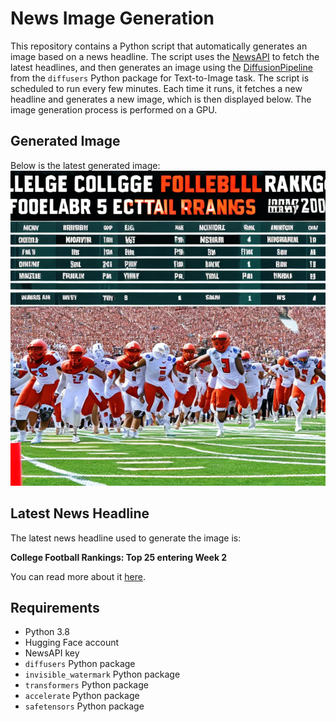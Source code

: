 # News Image Generation
This repository contains a Python script that automatically generates an image based on a news headline. The script uses the [NewsAPI](https://newsapi.org/) to fetch the latest headlines, and then generates an image using the [DiffusionPipeline](https://github.com/huggingface/diffusers) from the `diffusers` Python package for Text-to-Image task.
The script is scheduled to run every few minutes. Each time it runs, it fetches a new headline and generates a new image, which is then displayed below. The image generation process is performed on a GPU.

## Generated Image
Below is the latest generated image:
![Generated Image](image.png)

## Latest News Headline
The latest news headline used to generate the image is:

**College Football Rankings: Top 25 entering Week 2**

You can read more about it [here](https://news.google.com/rss/articles/CBMieEFVX3lxTE5XU0gwZG1zUnVvUjBITmNqRVFMWWRlSC1hREdGV0hlNEdZQTQyeERRbEdlWnhwYVVpMmZYN0RqSnJISGhSekxVa1JySXQ5U2tJalI4ODhDc05Gc2ctUkpSMjlBZGJBdzNDeHNMMV92WGZvMWpjQi1aUQ?oc=5).

## Requirements
- Python 3.8
- Hugging Face account
- NewsAPI key
- `diffusers` Python package
- `invisible_watermark` Python package
- `transformers` Python package
- `accelerate` Python package
- `safetensors` Python package
